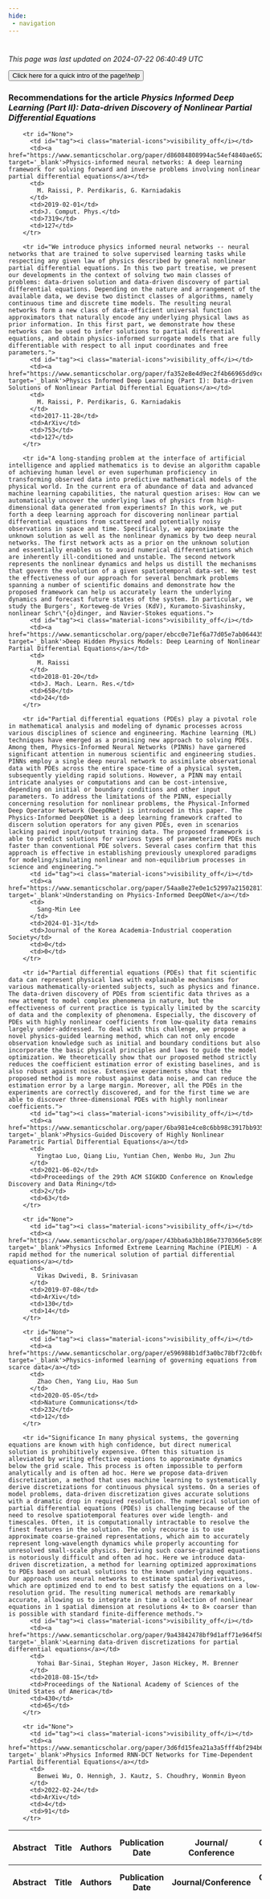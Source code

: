 ```yaml
---
hide:
 - navigation
---
```

<!DOCTYPE html>
#
<html lang="en">
<head>
  <meta charset="utf-8">
</head>

<body>
  <p>
  <i class="footer">This page was last updated on 2024-07-22 06:40:49 UTC</i>
  </p>
  
  <div class="note info" onclick="startIntro()">
    <p>
      <button type="button" class="buttons">
        <div style="display: flex; align-items: center;">
        Click here for a quick intro of the page! <i class="material-icons">help</i>
        </div>
      </button>
    </p>
  </div>

  <p>
  <h3 data-intro='Recommendations for the article'>
    Recommendations for the article <i>Physics Informed Deep Learning (Part II): Data-driven Discovery of Nonlinear Partial Differential Equations</i>
  </h3>
  <table id="table1" class="display wrap" style="width:100%">
  <thead>
    <tr>
        <th data-intro='Click to view the abstract (if available)'>Abstract</th>
        <th>Title</th>
        <th>Authors</th>
        <th>Publication Date</th>
        <th>Journal/ Conference</th>
        <th>Citation count</th>
        <th data-intro='Highest h-index among the authors'>Highest h-index</th>
    </tr>
  </thead>
  <tbody>
    
        <tr id="None">
          <td id="tag"><i class="material-icons">visibility_off</i></td>
          <td><a href="https://www.semanticscholar.org/paper/d86084808994ac54ef4840ae65295f3c0ec4decd" target='_blank'>Physics-informed neural networks: A deep learning framework for solving forward and inverse problems involving nonlinear partial differential equations</a></td>
          <td>
            M. Raissi, P. Perdikaris, G. Karniadakis
          </td>
          <td>2019-02-01</td>
          <td>J. Comput. Phys.</td>
          <td>7319</td>
          <td>127</td>
        </tr>
    
        <tr id="We introduce physics informed neural networks -- neural networks that are trained to solve supervised learning tasks while respecting any given law of physics described by general nonlinear partial differential equations. In this two part treatise, we present our developments in the context of solving two main classes of problems: data-driven solution and data-driven discovery of partial differential equations. Depending on the nature and arrangement of the available data, we devise two distinct classes of algorithms, namely continuous time and discrete time models. The resulting neural networks form a new class of data-efficient universal function approximators that naturally encode any underlying physical laws as prior information. In this first part, we demonstrate how these networks can be used to infer solutions to partial differential equations, and obtain physics-informed surrogate models that are fully differentiable with respect to all input coordinates and free parameters.">
          <td id="tag"><i class="material-icons">visibility_off</i></td>
          <td><a href="https://www.semanticscholar.org/paper/fa352e8e4d9ec2f4b66965dd9cea75167950152a" target='_blank'>Physics Informed Deep Learning (Part I): Data-driven Solutions of Nonlinear Partial Differential Equations</a></td>
          <td>
            M. Raissi, P. Perdikaris, G. Karniadakis
          </td>
          <td>2017-11-28</td>
          <td>ArXiv</td>
          <td>753</td>
          <td>127</td>
        </tr>
    
        <tr id="A long-standing problem at the interface of artificial intelligence and applied mathematics is to devise an algorithm capable of achieving human level or even superhuman proficiency in transforming observed data into predictive mathematical models of the physical world. In the current era of abundance of data and advanced machine learning capabilities, the natural question arises: How can we automatically uncover the underlying laws of physics from high-dimensional data generated from experiments? In this work, we put forth a deep learning approach for discovering nonlinear partial differential equations from scattered and potentially noisy observations in space and time. Specifically, we approximate the unknown solution as well as the nonlinear dynamics by two deep neural networks. The first network acts as a prior on the unknown solution and essentially enables us to avoid numerical differentiations which are inherently ill-conditioned and unstable. The second network represents the nonlinear dynamics and helps us distill the mechanisms that govern the evolution of a given spatiotemporal data-set. We test the effectiveness of our approach for several benchmark problems spanning a number of scientific domains and demonstrate how the proposed framework can help us accurately learn the underlying dynamics and forecast future states of the system. In particular, we study the Burgers', Korteweg-de Vries (KdV), Kuramoto-Sivashinsky, nonlinear Schr\"{o}dinger, and Navier-Stokes equations.">
          <td id="tag"><i class="material-icons">visibility_off</i></td>
          <td><a href="https://www.semanticscholar.org/paper/ebcc0e71ef6a77d05e7ab064435bc2da87c55e91" target='_blank'>Deep Hidden Physics Models: Deep Learning of Nonlinear Partial Differential Equations</a></td>
          <td>
            M. Raissi
          </td>
          <td>2018-01-20</td>
          <td>J. Mach. Learn. Res.</td>
          <td>658</td>
          <td>24</td>
        </tr>
    
        <tr id="Partial differential equations (PDEs) play a pivotal role in mathematical analysis and modeling of dynamic processes across various disciplines of science and engineering. Machine learning (ML) techniques have emerged as a promising new approach to solving PDEs. Among them, Physics-Informed Neural Networks (PINNs) have garnered significant attention in numerous scientific and engineering studies. PINNs employ a single deep neural network to assimilate observational data with PDEs across the entire space-time of a physical system, subsequently yielding rapid solutions. However, a PINN may entail intricate analyses or computations and can be cost-intensive, depending on initial or boundary conditions and other input parameters. To address the limitations of the PINN, especially concerning resolution for nonlinear problems, the Physical-Informed Deep Operator Network (DeepONet) is introduced in this paper. The Physics-Informed DeepONet is a deep learning framework crafted to discern solution operators for any given PDEs, even in scenarios lacking paired input/output training data. The proposed framework is able to predict solutions for various types of parameterized PDEs much faster than conventional PDE solvers. Several cases confirm that this approach is effective in establishing previously unexplored paradigms for modeling/simulating nonlinear and non-equilibrium processes in science and engineering.">
          <td id="tag"><i class="material-icons">visibility_off</i></td>
          <td><a href="https://www.semanticscholar.org/paper/54aa8e27e0e1c52997a21502817afcb71d9e8ccb" target='_blank'>Understanding on Physics-Informed DeepONet</a></td>
          <td>
            Sang-Min Lee
          </td>
          <td>2024-01-31</td>
          <td>Journal of the Korea Academia-Industrial cooperation Society</td>
          <td>0</td>
          <td>0</td>
        </tr>
    
        <tr id="Partial differential equations (PDEs) that fit scientific data can represent physical laws with explainable mechanisms for various mathematically-oriented subjects, such as physics and finance. The data-driven discovery of PDEs from scientific data thrives as a new attempt to model complex phenomena in nature, but the effectiveness of current practice is typically limited by the scarcity of data and the complexity of phenomena. Especially, the discovery of PDEs with highly nonlinear coefficients from low-quality data remains largely under-addressed. To deal with this challenge, we propose a novel physics-guided learning method, which can not only encode observation knowledge such as initial and boundary conditions but also incorporate the basic physical principles and laws to guide the model optimization. We theoretically show that our proposed method strictly reduces the coefficient estimation error of existing baselines, and is also robust against noise. Extensive experiments show that the proposed method is more robust against data noise, and can reduce the estimation error by a large margin. Moreover, all the PDEs in the experiments are correctly discovered, and for the first time we are able to discover three-dimensional PDEs with highly nonlinear coefficients.">
          <td id="tag"><i class="material-icons">visibility_off</i></td>
          <td><a href="https://www.semanticscholar.org/paper/6ba981e4ce8c6bb98c3917bb93507140c9f2b5df" target='_blank'>Physics-Guided Discovery of Highly Nonlinear Parametric Partial Differential Equations</a></td>
          <td>
            Yingtao Luo, Qiang Liu, Yuntian Chen, Wenbo Hu, Jun Zhu
          </td>
          <td>2021-06-02</td>
          <td>Proceedings of the 29th ACM SIGKDD Conference on Knowledge Discovery and Data Mining</td>
          <td>2</td>
          <td>63</td>
        </tr>
    
        <tr id="None">
          <td id="tag"><i class="material-icons">visibility_off</i></td>
          <td><a href="https://www.semanticscholar.org/paper/43bba6a3bb186e7370366e5c899c90ca9a573820" target='_blank'>Physics Informed Extreme Learning Machine (PIELM) - A rapid method for the numerical solution of partial differential equations</a></td>
          <td>
            Vikas Dwivedi, B. Srinivasan
          </td>
          <td>2019-07-08</td>
          <td>ArXiv</td>
          <td>130</td>
          <td>14</td>
        </tr>
    
        <tr id="None">
          <td id="tag"><i class="material-icons">visibility_off</i></td>
          <td><a href="https://www.semanticscholar.org/paper/e596988b1df3a0bc78bf72c0bfdb21c85eaab6c9" target='_blank'>Physics-informed learning of governing equations from scarce data</a></td>
          <td>
            Zhao Chen, Yang Liu, Hao Sun
          </td>
          <td>2020-05-05</td>
          <td>Nature Communications</td>
          <td>232</td>
          <td>12</td>
        </tr>
    
        <tr id="Significance In many physical systems, the governing equations are known with high confidence, but direct numerical solution is prohibitively expensive. Often this situation is alleviated by writing effective equations to approximate dynamics below the grid scale. This process is often impossible to perform analytically and is often ad hoc. Here we propose data-driven discretization, a method that uses machine learning to systematically derive discretizations for continuous physical systems. On a series of model problems, data-driven discretization gives accurate solutions with a dramatic drop in required resolution. The numerical solution of partial differential equations (PDEs) is challenging because of the need to resolve spatiotemporal features over wide length- and timescales. Often, it is computationally intractable to resolve the finest features in the solution. The only recourse is to use approximate coarse-grained representations, which aim to accurately represent long-wavelength dynamics while properly accounting for unresolved small-scale physics. Deriving such coarse-grained equations is notoriously difficult and often ad hoc. Here we introduce data-driven discretization, a method for learning optimized approximations to PDEs based on actual solutions to the known underlying equations. Our approach uses neural networks to estimate spatial derivatives, which are optimized end to end to best satisfy the equations on a low-resolution grid. The resulting numerical methods are remarkably accurate, allowing us to integrate in time a collection of nonlinear equations in 1 spatial dimension at resolutions 4× to 8× coarser than is possible with standard finite-difference methods.">
          <td id="tag"><i class="material-icons">visibility_off</i></td>
          <td><a href="https://www.semanticscholar.org/paper/9a43842478bf9d1aff71e964f584af4eeb196073" target='_blank'>Learning data-driven discretizations for partial differential equations</a></td>
          <td>
            Yohai Bar-Sinai, Stephan Hoyer, Jason Hickey, M. Brenner
          </td>
          <td>2018-08-15</td>
          <td>Proceedings of the National Academy of Sciences of the United States of America</td>
          <td>430</td>
          <td>65</td>
        </tr>
    
        <tr id="None">
          <td id="tag"><i class="material-icons">visibility_off</i></td>
          <td><a href="https://www.semanticscholar.org/paper/3d6fd15fea21a3a5fff4bf294b67cb959b46008a" target='_blank'>Physics Informed RNN-DCT Networks for Time-Dependent Partial Differential Equations</a></td>
          <td>
            Benwei Wu, O. Hennigh, J. Kautz, S. Choudhry, Wonmin Byeon
          </td>
          <td>2022-02-24</td>
          <td>ArXiv</td>
          <td>4</td>
          <td>91</td>
        </tr>
    
  </tbody>
  <tfoot>
    <tr>
        <th>Abstract</th>
        <th>Title</th>
        <th>Authors</th>
        <th>Publication Date</th>
        <th>Journal/Conference</th>
        <th>Citation count</th>
        <th>Highest h-index</th>
    </tr>
  </tfoot>
  </table>
  </p>

</body>

<script>
var dataTableOptions = {
        initComplete: function () {
        this.api()
            .columns()
            .every(function () {
                let column = this;
 
                // Create select element
                let select = document.createElement('select');
                select.add(new Option(''));
                column.footer().replaceChildren(select);
 
                // Apply listener for user change in value
                select.addEventListener('change', function () {
                    column
                        .search(select.value, {exact: true})
                        .draw();
                });

                // keep the width of the select element same as the column
                select.style.width = '100%';
 
                // Add list of options
                column
                    .data()
                    .unique()
                    .sort()
                    .each(function (d, j) {
                        select.add(new Option(d));
                    });
            });
    },
    scrollX: false,
    scrollCollapse: true,
    paging: true,
    fixedColumns: true,
    columnDefs: [
        {"className": "dt-center", "targets": "_all"},
        // set width for both columns 0 and 1 as 25%
        { width: '5%', targets: 0 },
        { width: '25%', targets: 1 },
        { width: '20%', targets: 2 },
        { width: '10%', targets: 3 },
        { width: '20%', targets: 4 }

      ],
    pageLength: 10,
    layout: {
        topStart: {
            buttons: ['copy', 'csv', 'excel', 'pdf', 'print']
        }
    }
  }
  new DataTable('#table1', dataTableOptions);
  
  var table = $('#table1').DataTable();
  $('#table1 tbody').on('click', 'td:first-child', function () {
    var tr = $(this).closest('tr');
    var row = table.row( tr );

    var rowId = tr.attr('id');
    // alert(rowId);

    if (row.child.isShown()) {
      // This row is already open - close it.
      row.child.hide();
      tr.removeClass('shown');
      tr.find('td:first-child').html('<i class="material-icons">visibility_off</i>');
    } else {
      // Open row.
      // row.child('foo').show();
      var content = '<div class="child-row-content"><strong>Abstract:</strong> ' + rowId + '</div>';
      row.child(content).show();
      tr.addClass('shown');
      tr.find('td:first-child').html('<i class="material-icons">visibility</i>');
    }
  });
</script>
<style>
  .child-row-content {
    text-align: justify;
    text-justify: inter-word;
    word-wrap: break-word; /* Ensure long words are broken */
    white-space: normal; /* Ensure text wraps to the next line */
    max-width: 100%; /* Ensure content does not exceed the table width */
    padding: 10px; /* Optional: add some padding for better readability */
    /* font size */
    font-size: small;
  }
</style>
</html>